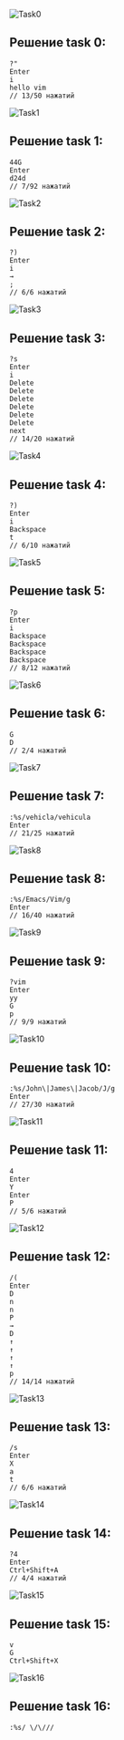![Task0](https://github.com/4EZZZZ/ITMO_CT_DC/blob/main/ViM_pics/task0.png)
## Решение task 0:
```
?"
Enter
i
hello vim
// 13/50 нажатий
```
![Task1](https://github.com/4EZZZZ/ITMO_CT_DC/blob/main/ViM_pics/task1.png)
## Решение task 1:
```
44G
Enter
d24d
// 7/92 нажатий
```
![Task2](https://github.com/4EZZZZ/ITMO_CT_DC/blob/main/ViM_pics/task2.png)
## Решение task 2:
```
?)
Enter
i
→
;
// 6/6 нажатий
```
![Task3](https://github.com/4EZZZZ/ITMO_CT_DC/blob/main/ViM_pics/task3.png)
## Решение task 3:
```
?s
Enter
i
Delete
Delete
Delete
Delete
Delete
Delete
next
// 14/20 нажатий
```
![Task4](https://github.com/4EZZZZ/ITMO_CT_DC/blob/main/ViM_pics/task4.png)
## Решение task 4:
```
?)
Enter
i
Backspace
t
// 6/10 нажатий
```
![Task5](https://github.com/4EZZZZ/ITMO_CT_DC/blob/main/ViM_pics/task5.png)
## Решение task 5:
```
?p
Enter
i
Backspace
Backspace
Backspace
Backspace
// 8/12 нажатий
```
![Task6](https://github.com/4EZZZZ/ITMO_CT_DC/blob/main/ViM_pics/task6.png)
## Решение task 6:
```
G
D
// 2/4 нажатий
```
![Task7](https://github.com/4EZZZZ/ITMO_CT_DC/blob/main/ViM_pics/task7.png)
## Решение task 7:
```
:%s/vehicla/vehicula
Enter
// 21/25 нажатий
```
![Task8](https://github.com/4EZZZZ/ITMO_CT_DC/blob/main/ViM_pics/task8.png)
## Решение task 8:
```
:%s/Emacs/Vim/g
Enter
// 16/40 нажатий
```
![Task9](https://github.com/4EZZZZ/ITMO_CT_DC/blob/main/ViM_pics/task9.png)
## Решение task 9:
```
?vim
Enter
yy
G
p
// 9/9 нажатий
```
![Task10](https://github.com/4EZZZZ/ITMO_CT_DC/blob/main/ViM_pics/task10.png)
## Решение task 10:
```
:%s/John\|James\|Jacob/J/g
Enter
// 27/30 нажатий
```
![Task11](https://github.com/4EZZZZ/ITMO_CT_DC/blob/main/ViM_pics/task11.png)
## Решение task 11:
```
4
Enter
Y
Enter
P
// 5/6 нажатий
```
![Task12](https://github.com/4EZZZZ/ITMO_CT_DC/blob/main/ViM_pics/task12.png)
## Решение task 12:
```
/(
Enter
D
n
n
P
→
D
↑
↑
↑
↑
p
// 14/14 нажатий
```
![Task13](https://github.com/4EZZZZ/ITMO_CT_DC/blob/main/ViM_pics/task13.png)
## Решение task 13:
```
/s
Enter
X
a
t
// 6/6 нажатий
```
![Task14](https://github.com/4EZZZZ/ITMO_CT_DC/blob/main/ViM_pics/task14.png)
## Решение task 14:
```
?4
Enter
Ctrl+Shift+A
// 4/4 нажатий
```
![Task15](https://github.com/4EZZZZ/ITMO_CT_DC/blob/main/ViM_pics/task15.png)
## Решение task 15:
```
v
G
Ctrl+Shift+X
```
![Task16](https://github.com/4EZZZZ/ITMO_CT_DC/blob/main/ViM_pics/task16.png)
## Решение task 16:
```
:%s/ \/\///
```
